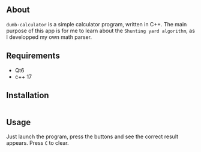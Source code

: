 ## About
`dumb-calculator` is a simple calculator program, written in C++. The main purpose of this app is for me to learn about the `Shunting yard algorithm`, as I developped my own math parser.

## Requirements
- Qt6
- c++ 17

## Installation
```bash

```

## Usage
Just launch the program, press the buttons and see the correct result appears. Press `C` to clear.

